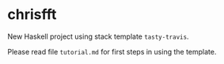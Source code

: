 chrisfft
==========

New Haskell project using stack template `tasty-travis`.

Please read file `tutorial.md` for first steps in using the template.
